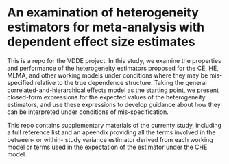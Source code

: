 # An examination of heterogeneity estimators for meta-analysis with dependent effect size estimates
This is a repo for the VDDE project. In this study, we examine the properties and performance of the heterogeneity estimators proposed for the CE, HE, MLMA, and other working models under conditions where they may be mis-specified relative to the true dependence structure. Taking the general correlated-and-hierarchical effects model as the starting point, we present closed-form expressions for the expected values of the heterogeneity estimators, and use these expressions to develop guidance about how they can be interpreted under conditions of mis-specification.

This repo contains supplementary materials of the currenty study, including a full reference list and an apeendix providing all the terms involved in the between- or within- study variance estimator derived from each working model or terms used in the expectation of the estimator under the CHE model.
